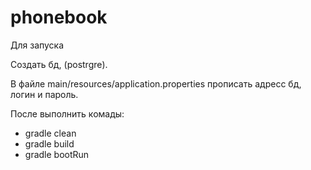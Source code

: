 # phonebook


Для запуска

Создать бд, (postrgre).

В файле main/resources/application.properties
прописать адресс бд, логин и пароль.

После выполнить комады:

 * gradle clean
 * gradle build
 * gradle bootRun


